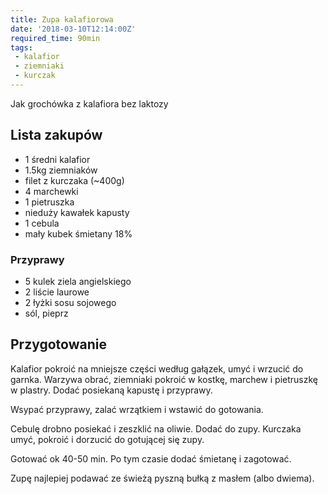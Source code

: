 ```yaml
---
title: Zupa kalafiorowa
date: '2018-03-10T12:14:00Z'
required_time: 90min
tags:
 - kalafior
 - ziemniaki
 - kurczak
---
```


Jak grochówka z kalafiora bez laktozy

<!---- splitter ---->

## Lista zakupów

- 1 średni kalafior
- 1.5kg ziemniaków
- filet z kurczaka (~400g)
- 4 marchewki
- 1 pietruszka
- nieduży kawałek kapusty
- 1 cebula
- mały kubek śmietany 18%

### Przyprawy

- 5 kulek ziela angielskiego
- 2 liście laurowe
- 2 łyżki sosu sojowego
- sól, pieprz

<!---- splitter ---->

## Przygotowanie

Kalafior pokroić na mniejsze części według gałązek, umyć i wrzucić do garnka.
Warzywa obrać, ziemniaki pokroić w kostkę, marchew i pietruszkę w plastry.
Dodać posiekaną kapustę i przyprawy.

Wsypać przyprawy, zalać wrzątkiem i wstawić do gotowania.

Cebulę drobno posiekać i zeszklić na oliwie. Dodać do zupy.
Kurczaka umyć, pokroić i dorzucić do gotującej się zupy.

Gotować ok 40-50 min. Po tym czasie dodać śmietanę i zagotować.

Zupę najlepiej podawać ze świeżą pyszną bułką z masłem (albo dwiema).
